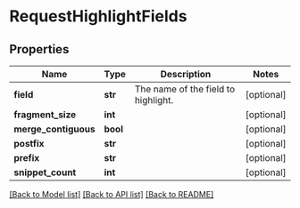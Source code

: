 # RequestHighlightFields

## Properties
Name | Type | Description | Notes
------------ | ------------- | ------------- | -------------
**field** | **str** | The name of the field to highlight. | [optional] 
**fragment_size** | **int** |  | [optional] 
**merge_contiguous** | **bool** |  | [optional] 
**postfix** | **str** |  | [optional] 
**prefix** | **str** |  | [optional] 
**snippet_count** | **int** |  | [optional] 

[[Back to Model list]](../README.md#documentation-for-models) [[Back to API list]](../README.md#documentation-for-api-endpoints) [[Back to README]](../README.md)

